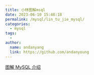 ```yaml
---
title: 小林图解msql
date: 2023-06-10 15:48:18
permalink: /mysql/lin_tu_jie_mysql/
categories:
  - mysql
tags:
  -
author:
  name: andanyang
  link: https://github.com/andanyoung
---
```


[图解 MySQL 介绍](https://xiaolincoding.com/mysql/)
